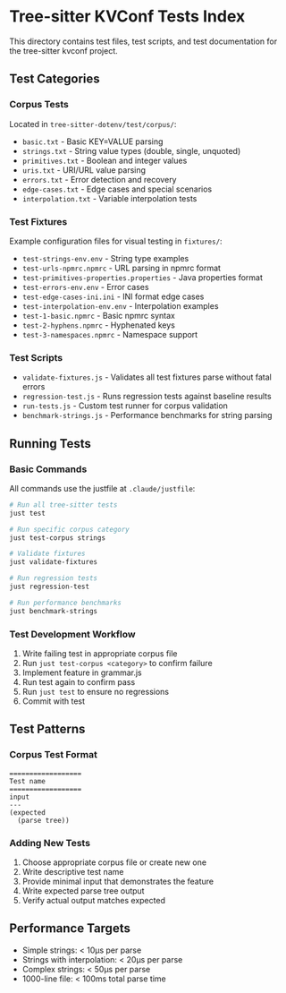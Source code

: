 # Tree-sitter KVConf Tests Index

This directory contains test files, test scripts, and test documentation for the tree-sitter kvconf project.

## Test Categories

### Corpus Tests
Located in `tree-sitter-dotenv/test/corpus/`:
- `basic.txt` - Basic KEY=VALUE parsing
- `strings.txt` - String value types (double, single, unquoted)
- `primitives.txt` - Boolean and integer values
- `uris.txt` - URI/URL value parsing
- `errors.txt` - Error detection and recovery
- `edge-cases.txt` - Edge cases and special scenarios
- `interpolation.txt` - Variable interpolation tests

### Test Fixtures
Example configuration files for visual testing in `fixtures/`:
- `test-strings-env.env` - String type examples
- `test-urls-npmrc.npmrc` - URL parsing in npmrc format
- `test-primitives-properties.properties` - Java properties format
- `test-errors-env.env` - Error cases
- `test-edge-cases-ini.ini` - INI format edge cases
- `test-interpolation-env.env` - Interpolation examples
- `test-1-basic.npmrc` - Basic npmrc syntax
- `test-2-hyphens.npmrc` - Hyphenated keys
- `test-3-namespaces.npmrc` - Namespace support

### Test Scripts
- `validate-fixtures.js` - Validates all test fixtures parse without fatal errors
- `regression-test.js` - Runs regression tests against baseline results
- `run-tests.js` - Custom test runner for corpus validation
- `benchmark-strings.js` - Performance benchmarks for string parsing

## Running Tests

### Basic Commands
All commands use the justfile at `.claude/justfile`:
```bash
# Run all tree-sitter tests
just test

# Run specific corpus category
just test-corpus strings

# Validate fixtures
just validate-fixtures

# Run regression tests
just regression-test

# Run performance benchmarks
just benchmark-strings
```

### Test Development Workflow
1. Write failing test in appropriate corpus file
2. Run `just test-corpus <category>` to confirm failure
3. Implement feature in grammar.js
4. Run test again to confirm pass
5. Run `just test` to ensure no regressions
6. Commit with test

## Test Patterns

### Corpus Test Format
```
==================
Test name
==================
input
---
(expected
  (parse tree))
```

### Adding New Tests
1. Choose appropriate corpus file or create new one
2. Write descriptive test name
3. Provide minimal input that demonstrates the feature
4. Write expected parse tree output
5. Verify actual output matches expected

## Performance Targets
- Simple strings: < 10μs per parse
- Strings with interpolation: < 20μs per parse  
- Complex strings: < 50μs per parse
- 1000-line file: < 100ms total parse time